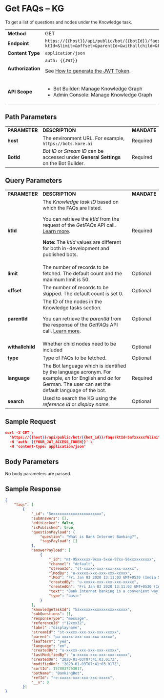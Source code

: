 # Get FAQs – KG

To get a list of questions and nodes under the Knowledge task.


<table>
  <tr>
   <td><strong>Method</strong>
   </td>
   <td>GET
   </td>
  </tr>
  <tr>
   <td><strong>Endpoint</strong>
   </td>
   <td><code>https://{{host}}/api/public/bot/{{botId}}/faqs?ktId=&limit=&offset=&parentId=&withallchild=&type=&language=en</code>
   </td>
  </tr>
  <tr>
   <td><strong>Content Type</strong>
   </td>
   <td><code>application/json</code>
   </td>
  </tr>
  <tr>
   <td><strong>Authorization</strong>
   </td>
   <td><code>auth: {{JWT}}</code>
<p>
See <a href="https://developer.kore.ai/docs/bots/api-guide/apis/#Generating_the_JWT_Token">How to generate the JWT Token</a>.
   </td>
  </tr>
  <tr>
   <td><strong>API Scope</strong>
   </td>
   <td>
<ul>

<li>Bot Builder: Manage Knowledge Graph

<li>Admin Console: Manage Knowledge Graph
</li>
</ul>
   </td>
  </tr>
</table>



## Path Parameters


<table>
  <tr>
   <td><strong>PARAMETER</strong>
   </td>
   <td><strong>DESCRIPTION</strong>
   </td>
   <td><strong>MANDATE</strong>
   </td>
  </tr>
  <tr>
   <td><strong>host</strong>
   </td>
   <td>The environment URL. For example, <code>https://bots.kore.ai</code>
   </td>
   <td>Required
   </td>
  </tr>
  <tr>
   <td><strong>BotId</strong>
   </td>
   <td><em>Bot ID</em> or <em>Stream ID</em> can be accessed under <strong>General Settings</strong> on the Bot Builder.
   </td>
   <td>Required
   </td>
  </tr>
</table>



## Query Parameters


<table>
  <tr>
   <td><strong>PARAMETER</strong>
   </td>
   <td><strong>DESCRIPTION</strong>
   </td>
   <td><strong>MANDATE</strong>
   </td>
  </tr>
  <tr>
   <td><strong>ktId</strong>
   </td>
   <td>The <em>Knowledge task ID</em> based on which the FAQs are listed.
<p>
You can retrieve the <em>ktId</em> from the request of the <em>GetFAQs</em> API call. <a href="https://community.kore.ai/t/using-getfaqs-api/1724/2">Learn more</a>.
<p>
<strong>Note:</strong> The <em>ktId</em> values are different for both in-development and published bots.
   </td>
   <td>Required
   </td>
  </tr>
  <tr>
   <td><strong>limit</strong>
   </td>
   <td>The number of records to be fetched. The default count and the maximum limit is 50.
   </td>
   <td>Optional
   </td>
  </tr>
  <tr>
   <td><strong>offset</strong>
   </td>
   <td>The number of records to be skipped. The default count is set 0.
   </td>
   <td>Optional
   </td>
  </tr>
  <tr>
   <td><strong>parentId</strong>
   </td>
   <td>The ID of the nodes in the Knowledge tasks section.
<p>
You can retrieve the <em>parentId</em> from the response of the <em>GetFAQs</em> API call. <a href="https://community.kore.ai/t/using-getfaqs-api/1724/2">Learn more</a>.
   </td>
   <td>Optional
   </td>
  </tr>
  <tr>
   <td><strong>withallchild</strong>
   </td>
   <td>Whether child nodes need to be included
   </td>
   <td>Optional
   </td>
  </tr>
  <tr>
   <td><strong>type</strong>
   </td>
   <td>Type of FAQs to be fetched.
   </td>
   <td>Optional
   </td>
  </tr>
  <tr>
   <td><strong>language</strong>
   </td>
   <td>The Bot language which is identified by the language acronym. For example, <em>en</em> for English and <em>de</em> for German. The user can set the default language of the bot.
   </td>
   <td>Required
   </td>
  </tr>
  <tr>
   <td><strong>search</strong>
   </td>
   <td>Used to search the KG using the <em>reference id</em> or <em>display name</em>.
   </td>
   <td>Optional
   </td>
  </tr>
</table>



## Sample Request


```json
curl -X GET \
  'https://{{host}}/api/public/bot/{{bot_id}}/faqs?ktId=5afxxxxxf&limit=30&offset=0&parentId=xxxxx-xxx-xxx-xxx-xxxxx&withallchild=true&type=all&language=en' \
  -H 'auth: {{YOUR_JWT_ACCESS_TOKEN}}' \
  -H 'content-type: application/json'  
```



## Body Parameters

No body parameters are passed.


## Sample Response


```json
{
    "faqs": [
        {
            "_id": "5exxxxxxxxxxxxxxxxxxxxxx",
            "subAnswers": [],
            "editLocked": false,
            "isPublished": true,
            "questionPayload": {
                "question": "What is Bank Internet Banking?",
                "tagsPayload": []
            },
            "answerPayload": [
                {
                    "_id": "mt-95xxxxxx-9xxa-5xxe-97xx-56xxxxxxxxxx",
                    "channel": "default",
                    "streamId": "st-xxxxx-xxx-xxx-xxx-xxxxx",
                    "lModBy": "u-xxxxx-xxx-xxx-xxx-xxxxx",
                    "lMod": "Fri Jan 03 2020 13:11:03 GMT+0530 (India Standard Time)",
                    "createdBy": "u-xxxxx-xxx-xxx-xxx-xxxxx",
                    "createdOn": "Fri Jan 03 2020 13:11:03 GMT+0530 (India Standard Time)",
                    "text": "Bank Internet banking is a convenient way to bank anytime, anywhere even from the comfort of your home using your PC or Tab.",
                    "type": "basic"
                }
            ],
            "knowledgeTaskId": "5axxxxxxxxxxxxxxxxxxxxxx",
            "subQuestions": [],
            "responseType": "message",
            "referenceId" :"12xxx32",
            "label" :"displayname",
            "streamId": "st-xxxxx-xxx-xxx-xxx-xxxxx",
            "parent": "pa-xxxxx-xxx-xxx-xxx-xxxxx",
            "leafterm": "yes",
            "language": "en",
            "createdBy": "u-xxxxx-xxx-xxx-xxx-xxxxx",
            "lastModifiedBy": "u-xxxxx-xxx-xxx-xxx-xxxxx",
            "createdOn": "2020-01-03T07:41:03.017Z",
            "modifiedOn": "2020-01-03T07:41:03.017Z",
            "sortId": 1578037263017,
            "botName": "BankingBot",
            "refId": "re-xxxxx-xxx-xxx-xxx-xxxxx",
            "__v": 0
        }]
}
